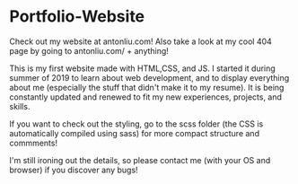 # Portfolio-Website
Check out my website at antonliu.com! Also take a look at my cool 404 page by going to antonliu.com/ + anything!

This is my first website made with HTML,CSS, and JS. I started it during summer of 2019 to learn about web development, and to display everything about me (especially the stuff that didn't make it to my resume).  It is being constantly updated and renewed to fit my new experiences, projects, and skills. 

If you want to check out the styling, go to the scss folder (the CSS is automatically compiled using sass) for more compact structure and commments!

I'm still ironing out the details, so please contact me (with your OS and browser) if you discover any bugs!

